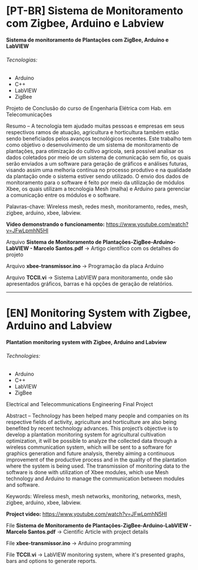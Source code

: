 # [PT-BR] Sistema de Monitoramento com Zigbee, Arduino e Labview
<b>Sistema de monitoramento de Plantações com ZigBee, Arduino e LabVIEW</b>

###### Tecnologias:

- Arduino
- C++
- LabVIEW
- ZigBee

Projeto de Conclusão do curso de Engenharia Elétrica com Hab. em Telecomunicações

Resumo – A tecnologia tem ajudado muitas pessoas e empresas em seus respectivos ramos de atuação, agricultura e horticultura também estão sendo beneficiados pelos avanços tecnológicos recentes. Este trabalho tem como objetivo o desenvolvimento de um sistema de monitoramento de plantações, para otimização do cultivo agrícola,  será possível analisar os dados coletados por meio de um sistema de comunicação sem fio, os quais serão enviados a um software para geração de gráficos e análises futuras, visando assim uma melhoria contínua no processo produtivo e na qualidade da plantação onde o sistema estiver sendo utilizado. O envio dos dados de monitoramento para o software é feito por meio da utilização de módulos Xbee, os quais utilizam a tecnologia Mesh (malha) e Arduino para gerenciar a comunicação entre os módulos e o software. 

Palavras-chave: Wireless mesh, redes mesh, monitoramento, redes, mesh, zigbee, arduino, xbee, labview.

<b>Video demonstrando o funcionamento:</b> https://www.youtube.com/watch?v=JFwLpmhN5HI

Arquivo <b>Sistema de Monitoramento de Plantações-ZigBee-Arduino-LabVIEW - Marcelo Santos.pdf</b> -> Artigo científico com os detalhes do projeto

Arquivo <b>xbee-transmissor.ino</b> -> Programação da placa Arduino

Arquivo <b>TCCII.vi</b> -> Sistema LabVIEW para monitoramento, onde são apresentados gráficos, barras e há opções de geração de relatórios.

---------------------------------------------

# [EN] Monitoring System with Zigbee, Arduino and Labview
<b>Plantation monitoring system with Zigbee, Arduino and Labview</b>

###### Technologies:

- Arduino
- C++
- LabVIEW
- ZigBee

Electrical and Telecommunications Engineering Final Project

Abstract – Technology has been helped many people and companies on its respective fields of activity, agriculture and horticulture are also being benefited by recent technology advances. This project’s objective is to develop a plantation monitoring system for agricultural cultivation optimization, it will be possible to analyze the collected data through a wireless communication system, which will be sent to a software for graphics generation and future analysis, thereby aiming a continuous improvement of the productive process and in the quality of the plantation where the system is being used. The transmission of monitoring data to the software is done with utilization of Xbee modules, which use Mesh technology and Arduino to manage the communication between modules and software. 

Keywords: Wireless mesh, mesh networks, monitoring, networks, mesh, zigbee, arduino, xbee, labview.

<b>Project video:</b> https://www.youtube.com/watch?v=JFwLpmhN5HI

File <b>Sistema de Monitoramento de Plantações-ZigBee-Arduino-LabVIEW - Marcelo Santos.pdf</b> -> Cientific Article with project details

File <b>xbee-transmissor.ino</b> -> Arduino programming

File <b>TCCII.vi</b> -> LabVIEW monitoring system, where it's presented graphs, bars and options to generate reports.
